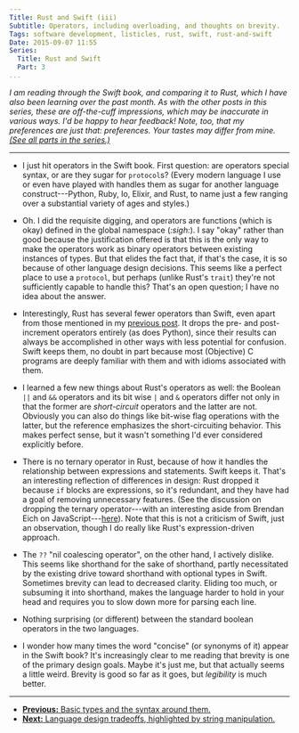 ```yaml
---
Title: Rust and Swift (iii)
Subtitle: Operators, including overloading, and thoughts on brevity.
Tags: software development, listicles, rust, swift, rust-and-swift
Date: 2015-09-07 11:55
Series:
  Title: Rust and Swift
  Part: 3
...
```


<i class="editorial">I am reading through the Swift book, and comparing it to Rust, which I have also been learning over the past month. As with the other posts in this series, these are off-the-cuff impressions, which may be inaccurate in various ways. I'd be happy to hear feedback! Note, too, that my preferences are just that: preferences. Your tastes may differ from mine. [(See all parts in the series.)][series]</i>

[series]: /rust-and-swift.html

---

  - I just hit operators in the Swift book. First question: are operators special syntax, or are they sugar for `protocol`s? (Every modern language I use or even have played with handles them as sugar for another language construct---Python, Ruby, Io, Elixir, and Rust, to name just a few ranging over a substantial variety of ages and styles.)

  - Oh. I did the requisite digging, and operators are functions (which is okay) defined in the global namespace (_:sigh:_). I say "okay" rather than good because the justification offered is that this is the only way to make the operators work as binary operators between existing instances of types. But that elides the fact that, if that's the case, it is so because of other language design decisions. This seems like a perfect place to use a `protocol`, but perhaps (unlike Rust's `trait`) they're not sufficiently capable to handle this? That's an open question; I have no idea about the answer.

  - Interestingly, Rust has several fewer operators than Swift, even apart from those mentioned in my [previous post][2]. It drops the pre- and post-increment operators entirely (as does Python), since their results can always be accomplished in other ways with less potential for confusion. Swift keeps them, no doubt in part because most (Objective) C programs are deeply familiar with them and with idioms associated with them.

  - I learned a few new things about Rust's operators as well: the Boolean `||` and `&&` operators and its bit wise `|` and `&` operators differ not only in that the former are *short-circuit* operators and the latter are not. Obviously you can also do things like bit-wise flag operations with the latter, but the reference emphasizes the short-circuiting behavior. This makes perfect sense, but it wasn't something I'd ever considered explicitly before.

  - There is no ternary operator in Rust, because of how it handles the relationship between expressions and statements. Swift keeps it. That's an interesting reflection of differences in design: Rust dropped it because `if` blocks are expressions, so it's redundant, and they have had a goal of removing unnecessary features. (See the discussion on dropping the ternary operator---with an interesting aside from Brendan Eich on JavaScript---[here][#1698]). Note that this is not a criticism of Swift, just an observation, though I do really like Rust's expression-driven approach.

  - The `??` "nil coalescing operator", on the other hand, I actively dislike. This seems like shorthand for the sake of shorthand, partly necessitated by the existing drive toward shorthand with optional types in Swift. Sometimes brevity can lead to decreased clarity. Eliding too much, or subsuming it into shorthand, makes the language harder to hold in your head and requires you to slow down more for parsing each line.

  - Nothing surprising (or different) between the standard boolean operators in the two languages.

  - I wonder how many times the word "concise" (or synonyms of it) appear in the Swift book? It's increasingly clear to me reading that brevity is one of the primary design goals. Maybe it's just me, but that actually seems a little weird. Brevity is good so far as it goes, but *legibility* is much better.

[#1698]: https://github.com/rust-lang/rust/issues/1698

---

  - [**Previous:** Basic types and the syntax around them.][2]
  - [**Next:** Language design tradeoffs, highlighted by string manipulation.][4]

[2]: http://www.chriskrycho.com/2015/rust-and-swift-ii.html
[4]: http://www.chriskrycho.com/2015/rust-and-swift-iv.html
